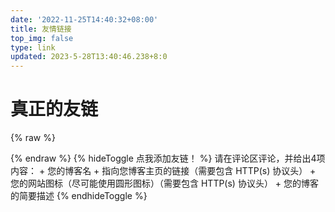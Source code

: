 ```yaml
---
date: '2022-11-25T14:40:32+08:00'
title: 友情链接
top_img: false
type: link
updated: 2023-5-28T13:40:46.238+8:0
---
```

# 真正的友链

{% raw %}

<div id="qexo-friends"></div>
<link rel="stylesheet" href="https://unpkg.com/qexo-static@1.6.0/hexo/friends.css"/>

<script src="https://unpkg.com/qexo-static@1.6.0/hexo/friends.js"></script>

<script>loadQexoFriends("qexo-friends", "https://edit.felixesintot.top")</script>

<link rel="stylesheet" href="https://unpkg.com/apursuer-qexo-friend-links@1.0.2/apursuer-hexo-friend-links.css"/>
{% endraw %}
{% hideToggle 点我添加友链！ %}
请在评论区评论，并给出4项内容：
+ 您的博客名
+ 指向您博客主页的链接（需要包含 HTTP(s) 协议头）
+ 您的网站图标（尽可能使用圆形图标）（需要包含 HTTP(s) 协议头）
+ 您的博客的简要描述
{% endhideToggle %}

